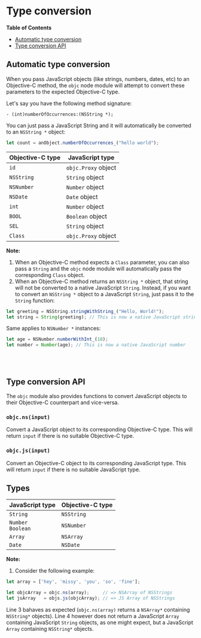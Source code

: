 # Type conversion

**Table of Contents**

- [Automatic type conversion](#automatic-type-conversion)
- [Type conversion API](#type-conversion-api)

## Automatic type conversion

When you pass JavaScript objects (like strings, numbers, dates, etc) to an Objective-C method, the `objc` node module will attempt to convert these parameters to the expected Objective-C type.

Let's say you have the following method signature:

```objc
- (int)numberOfOccurrences:(NSString *);
```

You can just pass a JavaScript String and it will automatically be converted to an `NSString *` object:
```js
let count = anObject.numberOfOccurrences_("hello world");
```

| Objective-C type  | JavaScript type     |
| ----------------- | ------------------- |
| `id`              | `objc.Proxy` object |
| `NSString`        | `String` object     |
| `NSNumber`        | `Number` object     |
| `NSDate`          | `Date` object       |
| `int`             | `Number` object     |
| `BOOL`            | `Boolean` object    |
| `SEL`             | `String` object     |
| `Class`           | `objc.Proxy` object |

**Note:**

1. When an Objective-C method expects a `Class` parameter, you can also pass a `String` and the `objc` node module will automatically pass the corresponding `Class` object.
2. When an Objective-C method returns an `NSString *` object, that string will not be converted to a native JavaScript `String`. Instead, if you want to convert an `NSString *` object to a JavaScript `String`, just pass it to the `String` function:

```js
let greeting = NSString.stringWithString_("Hello, World!");
let string = String(greeting); // This is now a native JavaScript string
```

Same applies to `NSNumber *` instances:
```js
let age = NSNumber.numberWithInt_(18);
let number = Number(age); // This is now a native JavaScript number
```



<br>
<br>

## Type conversion API

The `objc` module also provides functions to convert JavaScript objects to their Objective-C counterpart and vice-versa.

### `objc.ns(input)`
Convert a JavaScript object to its corresponding Objective-C type.
This will return `input` if there is no suitable Objective-C type.

### `objc.js(input)`
Convert an Objective-C object to its corresponding JavaScript type.
This will return `input` if there is no suitable JavaScript type.

## Types

| JavaScript type       | Objective-C type |
| --------------------- | ---------------- |
| `String`              | `NSString`       |
| `Number`<br>`Boolean` | `NSNumber`       |
| `Array`               | `NSArray`        |
| `Date`                | `NSDate`         |


**Note:**

1) Consider the following example:
```js
let array = ['hey', 'missy', 'you', 'so', 'fine'];

let objcArray = objc.ns(array);     // => NSArray of NSStrings
let jsArray   = objs.js(objcArray); // => JS Array of NSStrings
```

Line 3 bahaves as expected (`objc.ns(array)` returns a `NSArray*` containing `NSString*` objects).
Line 4 however does not return a JavaScript `Array` containing JavaScript `String` objects, as one might expect, but a JavaScript `Array` containing `NSString*` objects.

